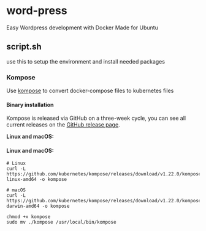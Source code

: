 # word-press
Easy Wordpress development with Docker
Made for Ubuntu

## script.sh
use this to setup the environment and install needed packages


### Kompose

Use [kompose](https://github.com/kubernetes/kompose) to convert docker-compose files to kubernetes files

#### Binary installation
Kompose is released via GitHub on a three-week cycle, you can see all current releases on the [GitHub release page](https://github.com/kubernetes/kompose/releases).

__Linux and macOS:__

#### Linux and macOS:
    # Linux
    curl -L https://github.com/kubernetes/kompose/releases/download/v1.22.0/kompose-linux-amd64 -o kompose
    
    # macOS
    curl -L https://github.com/kubernetes/kompose/releases/download/v1.22.0/kompose-darwin-amd64 -o kompose
    
    chmod +x kompose
    sudo mv ./kompose /usr/local/bin/kompose



